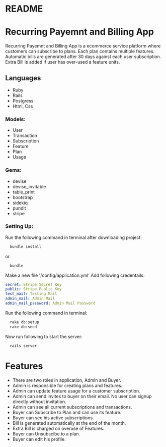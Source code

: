 # README

# Recurring Payemnt and Billing App
Recurring Payemnt and Billing App is a ecommerce service platform where customers can subscribe to plans. Each plan contains multiple features. Automatic bills are generated after 30 days against each user subscription. Extra Bill is added if user has over-used a feature units.

## Languages
* Ruby
* Rails
* Postgress
* Html, Css

### Models:
* User
* Transaction
* Subscription
* Feature
* Plan
* Usage

### Gems:
* devise
* devise_invitable
* table_print
* bootstrap
* sidekiq
* pundit
* stripe

### Setting Up:
Run the following command in terminal after downloading project:
```bash
  bundle install
```
or
```bash
  bundle
```
Make a new file '/config/application.yml'
Add following credentails:
```yml
secret: Stripe Secret Key
public: Stripe Public Key
test_mail: Testing Mail
admin_mail: Admin Mail
admin_mail_password: Admin Mail Password
```
Run the following command in terminal:
```bash
  rake db:setup
  rake db:seed
```
Now run following to start the server:
```bash
  rails server
```
# Features
* There are two roles in application, Admin and Buyer.
* Admin is responsible for creating plans and features.
* Admin can update feature usage for a customer subscription.
* Admin can send invites to buyer on their email. No user can signup directly without invitation.
* Admin can see all current subscriptions and transactions.
* Buyer can Subscribe to Plan and can use its feature.
* Buyer can see his active subscriptions.
* Bill is generated automatically at the end of the month.
* Extra Bill is charged on overuse of Features.
* Buyer can Unsubscibe to a plan.
* Buyer can edit his profile.
